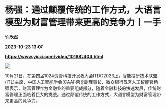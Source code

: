 # 杨强：通过颠覆传统的工作方式，大语言模型为财富管理带来更高的竞争力丨一手
**许欣然**

**2023-10-23 13:07**

**https://www.yicai.com/video/101882404.html**

![](http://imgcdn.yicai.com/vms-new/2023/10/31a99646-e96e-447d-9682-e104a6efb302.png) 

10月21日，在第四届1024资管科技开发者大会ITDC2023上，智能投研技术联盟(ITL)主席、中国人工智能学会(CAAI)荣誉副理事长、微众银行首席人工智能官杨强表示，财富管理作为金融业的重要组成部分，随着金融科技的快速发展，传统财富管理正面临着巨大的挑战。通过颠覆传统的工作方式，大语言模型为财富管理带来更高的竞争力。